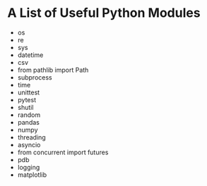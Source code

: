 # A List of Useful Python Modules

- os
- re
- sys
- datetime
- csv
- from pathlib import Path
- subprocess
- time
- unittest
- pytest
- shutil
- random
- pandas
- numpy
- threading
- asyncio
- from concurrent import futures
- pdb
- logging
- matplotlib